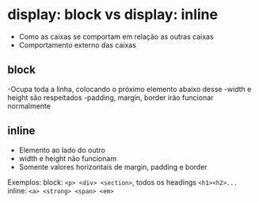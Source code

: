 # display: block vs display: inline

* Como as caixas se comportam em relação as outras caixas
* Comportamento externo das caixas

## block

-Ocupa toda a linha, colocando o próximo elemento abaixo desse
-width e height são respeitados
-padding, margin, border irão funcionar normalmente

## inline

- Elemento ao lado do outro
- width e height não funcionam
- Somente valores horizontais de margin, padding e border

Exemplos:
block: `<p> <div> <section>`, todos os headings `<h1><h2>...`
inline: `<a> <strong> <span> <em>`
